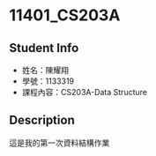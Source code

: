 # 11401_CS203A
## Student Info
- 姓名：陳耀翔
- 學號：1133319
- 課程內容：CS203A-Data Structure

## Description
這是我的第一次資料結構作業